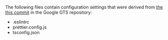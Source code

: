 The following files contain configuration settings that were derived from [the this commit](https://github.com/google/gts/commit/3b9ab6dd59691f77f5c5c632a44c6762ba4ef7c6) in the Google GTS repository:
 - .eslintrc
 - prettier.config.js
 - tsconfig.json
